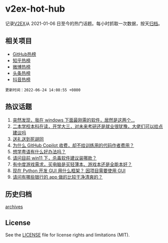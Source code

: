 # v2ex-hot-hub

 记录[V2EX](https://www.v2ex.com/)从 2021-01-06 日至今的热门话题。每小时抓取一次数据，按天[归档](archives)。
 
 ## 相关项目

- [GitHub热榜](https://github.com/snaildev/github-hot-hub)
- [知乎热榜](https://github.com/snaildev/zhihu-hot-hub)
- [微博热榜](https://github.com/snaildev/weibo-hot-hub)
- [头条热榜](https://github.com/snaildev/toutiao-hot-hub)
- [抖音热榜](https://github.com/snaildev/douyin-hot-hub)


 `更新时间：2022-06-24 14:08:55 +0800`

## 热议话题

1. [突然发现，我在 windows 下面最刚需的软件，居然是这两个...](https://www.v2ex.com/t/861708)
1. [二本学校本科在读，开学大三，对未来考研还是就业很犹豫，大佬们可以给点建议吗](https://www.v2ex.com/t/861826)
1. [送礼送到死胡同](https://www.v2ex.com/t/861830)
1. [为什么 GitHub Copilot 收费，却不给训练用的代码作者费用？](https://www.v2ex.com/t/861734)
1. [想学粤语有什么好办法吗？](https://www.v2ex.com/t/861717)
1. [请问目前 win11 下，杀毒软件建议装哪款？](https://www.v2ex.com/t/861790)
1. [有中度游戏需求，买电脑是买轻薄本、游戏本还是全能本好？](https://www.v2ex.com/t/861696)
1. [现在 Python 开发 GUI 用什么框架？ 因项目需要使用 GUI](https://www.v2ex.com/t/861692)
1. [请问有哪些银行的 app 做的比较干净清爽的？](https://www.v2ex.com/t/861736)

## 历史归档

[archives](archives)

## License

See the [LICENSE](LICENSE) file for license rights and limitations (MIT).
